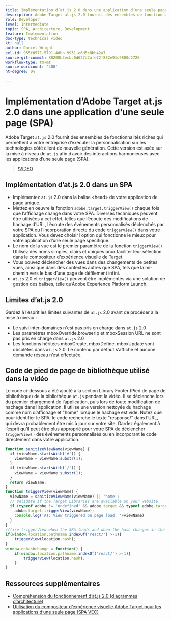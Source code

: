 ```yaml
---
title: Implémentation d’at.js 2.0 dans une application d’une seule page (SPA)
description: Adobe Target at.js 2.0 fournit des ensembles de fonctionnalités riches qui permettent à votre entreprise d’exécuter la personnalisation sur les technologies côté client de nouvelle génération. Procédez comme suit pour implémenter at.js 2.0 dans une application d’une seule page (SPA).
role: Developer
level: Intermediate
topic: SPA, Architecture, Development
feature: Implementation
doc-type: technical video
kt: null
author: Daniel Wright
exl-id: 955f0571-5791-4dbb-9931-e6d5c8bb42a7
source-git-commit: 80208b3ecbc0d627d2afe72f882e91c9800d2726
workflow-type: tm+mt
source-wordcount: '408'
ht-degree: 0%

---
```


# Implémentation d’Adobe Target at.js 2.0 dans une application d’une seule page (SPA)

Adobe Target `at.js` 2.0 fournit des ensembles de fonctionnalités riches qui permettent à votre entreprise d’exécuter la personnalisation sur les technologies côté client de nouvelle génération. Cette version est axée sur la mise à niveau de `at.js` afin d’avoir des interactions harmonieuses avec les applications d’une seule page (SPA).

>[!VIDEO](https://video.tv.adobe.com/v/26248?quality=12)

## Implémentation d’at.js 2.0 dans un SPA

* Implémentez `at.js` 2.0 dans la balise &lt;head> de votre application de page unique.
* Mettez en oeuvre la fonction `adobe.target.triggerView()` chaque fois que l’affichage change dans votre SPA. Diverses techniques peuvent être utilisées à cet effet, telles que l’écoute des modifications de hachage d’URL, l’écoute des événements personnalisés déclenchés par votre SPA ou l’incorporation directe du code `triggerView()` dans votre application. Vous devez choisir l’option qui fonctionne le mieux pour votre application d’une seule page spécifique.
* Le nom de la vue est le premier paramètre de la fonction `triggerView()`. Utilisez des noms simples, clairs et uniques pour faciliter leur sélection dans le compositeur d’expérience visuelle de Target.
* Vous pouvez déclencher des vues dans des changements de petites vues, ainsi que dans des contextes autres que SPA, tels que la mi-chemin vers le bas d’une page de défilement infini.
* `at.js` 2.0 et `triggerView()` peuvent être implémentés via une solution de gestion des balises, telle qu’Adobe Experience Platform Launch.

## Limites d’at.js 2.0

Gardez à l’esprit les limites suivantes de `at.js` 2.0 avant de procéder à la mise à niveau :

* Le suivi inter-domaines n&#39;est pas pris en charge dans `at.js` 2.0
* Les paramètres mboxOverride.browserIp et mboxSession URL ne sont pas pris en charge dans `at.js` 2.0
* Les fonctions héritées mboxCreate, mboxDefine, mboxUpdate sont obsolètes dans `at.js` 2.0. Le contenu par défaut s’affiche et aucune demande réseau n’est effectuée.

## Code de pied de page de bibliothèque utilisé dans la vidéo

Le code ci-dessous a été ajouté à la section Library Footer (Pied de page de bibliothèque) de la bibliothèque `at.js` pendant la vidéo. Il se déclenche lors du premier chargement de l’application, puis lors de toute modification de hachage dans l’application. Il utilise une version nettoyée du hachage comme nom d’affichage et &quot;home&quot; lorsque le hachage est vide. Notez que pour identifier le SPA, le code recherche le texte &quot;response/&quot; dans l’URL, qui devra probablement être mis à jour sur votre site. Gardez également à l’esprit qu’il peut être plus approprié pour votre SPA de déclencher `triggerView()` des événements personnalisés ou en incorporant le code directement dans votre application.

```javascript
function sanitizeViewName(viewName) {
  if (viewName.startsWith('#')) {
    viewName = viewName.substr(1);
  }
  if (viewName.startsWith('/')) {
    viewName = viewName.substr(1);
  }
  return viewName;
}
function triggerView(viewName) {
  viewName = sanitizeViewName(viewName) || 'home';
  // Validate if the Target Libraries are available on your website
  if (typeof adobe != 'undefined' && adobe.target && typeof adobe.target.triggerView === 'function') {
    adobe.target.triggerView(viewName);
    console.log('AT: View triggered on page load: '+viewName)
  }
}
//fire triggerView when the SPA loads and when the hash changes in the SPA
if(window.location.pathname.indexOf('react/') >-1){
    triggerView(location.hash);
}
window.onhashchange = function() {
    if(window.location.pathname.indexOf('react/') >-1){
        triggerView(location.hash);
    }
}
```

## Ressources supplémentaires

* [ Compréhension du fonctionnement d’at.js 2.0 (diagrammes d’architecture)](understanding-how-atjs-20-works.md)
* [Utilisation du compositeur d’expérience visuelle Adobe Target pour les applications d’une seule page (SPA VEC)](../experiences/use-the-visual-experience-composer-for-single-page-applications.md)
